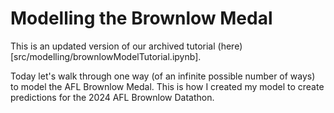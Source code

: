 # Modelling the Brownlow Medal

This is an updated version of our archived tutorial (here)[src/modelling/brownlowModelTutorial.ipynb].

Today let's walk through one way (of an infinite possible number of ways) to model the AFL Brownlow Medal.
This is how I created my model to create predictions for the 2024 AFL Brownlow Datathon.

